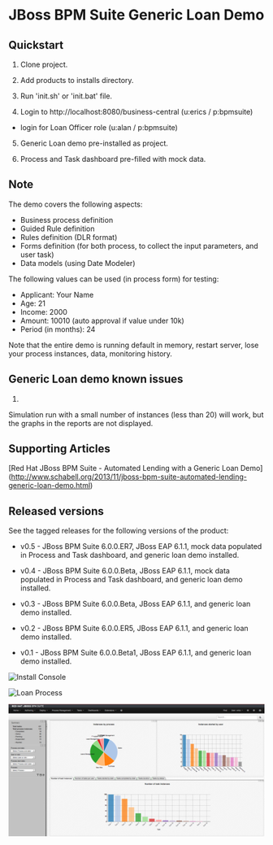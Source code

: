 JBoss BPM Suite Generic Loan Demo
=================================


Quickstart
----------

1. Clone project.

2. Add products to installs directory.

3. Run 'init.sh' or 'init.bat' file.

4. Login to http://localhost:8080/business-central  (u:erics / p:bpmsuite)

  - login for Loan Officer role (u:alan / p:bpmsuite)

5. Generic Loan demo pre-installed as project.

6. Process and Task dashboard pre-filled with mock data. 


Note
----

The demo covers the following aspects:
 - Business process definition
 - Guided Rule definition
 - Rules definition (DLR format)
 - Forms definition (for both process, to collect the input parameters, and user task)
 - Data models (using Date Modeler)


The following values can be used (in process form) for testing:
 - Applicant: Your Name
 - Age: 21
 - Income: 2000
 - Amount: 10010    (auto approval if value under 10k)
 - Period (in months): 24

Note that the entire demo is running default in memory, restart server, lose your process instances, data, monitoring history.


Generic Loan demo known issues
------------------------------

1)

Simulation run with a small number of instances (less than 20) will work, but the graphs in the reports are not displayed.

Supporting Articles
-------------------

[Red Hat JBoss BPM Suite - Automated Lending with a Generic Loan Demo] (http://www.schabell.org/2013/11/jboss-bpm-suite-automated-lending-generic-loan-demo.html)


Released versions
-----------------

See the tagged releases for the following versions of the product:

- v0.5 - JBoss BPM Suite 6.0.0.ER7, JBoss EAP 6.1.1, mock data populated in Process and Task dashboard, and generic loan demo installed.

- v0.4 - JBoss BPM Suite 6.0.0.Beta, JBoss EAP 6.1.1, mock data populated in Process and Task dashboard, and generic loan demo installed.

- v0.3 - JBoss BPM Suite 6.0.0.Beta, JBoss EAP 6.1.1, and generic loan demo installed.

- v0.2 - JBoss BPM Suite 6.0.0.ER5, JBoss EAP 6.1.1, and generic loan demo installed.

- v0.1 - JBoss BPM Suite 6.0.0.Beta1, JBoss EAP 6.1.1, and generic loan demo installed.


![Install Console](https://github.com/eschabell/bpms-generic-load-demo/blob/master/docs/demo-images/install-console.png?raw=true)

![Loan Process](https://github.com/eschabell/bpms-generic-load-demo/blob/master/docs/demo-images/generic-loan-process.png?raw=true)

![Process & Task Dashboard](https://github.com/eschabell/bpms-generic-load-demo/blob/master/docs/demo-images/mock-bpm-data.png?raw=true)

